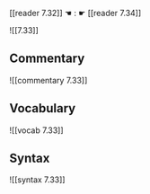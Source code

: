 [[reader 7.32]] ☚ : ☛ [[reader 7.34]]

![[7.33]]

## Commentary

![[commentary 7.33]]

## Vocabulary

![[vocab 7.33]]

## Syntax

![[syntax 7.33]]

